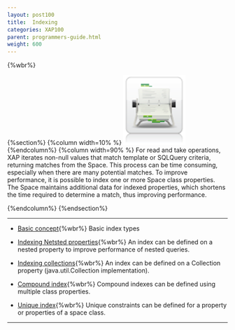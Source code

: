 ```yaml
---
layout: post100
title:  Indexing
categories: XAP100
parent: programmers-guide.html
weight: 600
---
```


{%wbr%}

{%section%}
{%column width=10% %}
![data-access.jpg](/attachment_files/subject/index.png)
{%endcolumn%}
{%column width=90% %}
For read and take operations, XAP iterates non-null values that match template or SQLQuery criteria, returning matches from the Space. This process can be time consuming, especially when there are many potential matches. To improve performance, it is possible to index one or more Space class properties. The Space maintains additional data for indexed properties, which shortens the time required to determine a match, thus improving performance.

{%endcolumn%}
{%endsection%}

<hr/>


- [Basic concept](./indexing.html){%wbr%}
Basic index types

- [Indexing Netsted properties](./indexing-nested-properties.html){%wbr%}
An index can be defined on a nested property to improve performance of nested queries.

- [Indexing collections](./indexing-collections.html){%wbr%}
An index can be defined on a Collection property (java.util.Collection implementation).


- [Compound index](./indexing-compound.html){%wbr%}
Compound indexes can be defined using multiple class properties.


- [Unique index](./indexing-unique.html){%wbr%}
Unique constraints can be defined for a property or properties of a space class.
<hr/>
